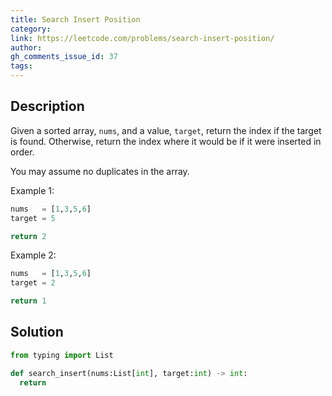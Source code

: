 ```yaml
---
title: Search Insert Position
category:
link: https://leetcode.com/problems/search-insert-position/
author:
gh_comments_issue_id: 37
tags:
---
```


## Description

Given a sorted array, `nums`, and a value, `target`, return the index if the target is found. Otherwise, return the index where it would be if it were inserted in order.

You may assume no duplicates in the array.

Example 1:
  ```python
  nums   = [1,3,5,6]
  target = 5

  return 2
  ```
Example 2:
  ```python
  nums   = [1,3,5,6]
  target = 2

  return 1
  ```

## Solution

```python
from typing import List

def search_insert(nums:List[int], target:int) -> int:
  return
```
